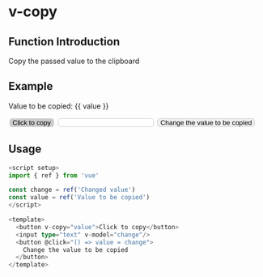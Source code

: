 # v-copy

## Function Introduction

Copy the passed value to the clipboard

## Example

<script setup >
import { ref } from 'vue'

const change = ref('Changed value')
const value = ref('Value to be copied')
</script>

<p>Value to be copied:  {{ value }}</p>
<button v-copy="value"
  style="border: 1px solid #ccc;border-radius: 5px;margin: 2px;padding: 0 5px;background-color: #ccc;color:#000;">Click to copy</button>
<input type="text" v-model="change"
  style="border: 1px solid #ccc;border-radius: 5px;margin: 2px;padding: 0 5px;" />
<button
  @click="
    () => {
      value = change
    }
  "
  style="border: 1px solid #ccc;border-radius: 5px;margin: 2px;padding: 0 5px;"
>
  Change the value to be copied
</button>

## Usage

```typescript {9}
<script setup>
import { ref } from 'vue'

const change = ref('Changed value')
const value = ref('Value to be copied')
</script>

<template>
  <button v-copy="value">Click to copy</button>
  <input type="text" v-model="change"/>
  <button @click="() => value = change">
    Change the value to be copied
  </button>
</template>
```


